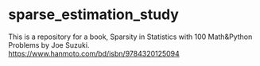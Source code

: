 # sparse_estimation_study
This is a repository for a book, Sparsity in Statistics with 100 Math&amp;Python Problems by Joe Suzuki.
https://www.hanmoto.com/bd/isbn/9784320125094
